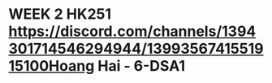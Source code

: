 # WEEK 2 HK251 https://discord.com/channels/1394301714546294944/1399356741551915100Hoang Hai - 6-DSA1
